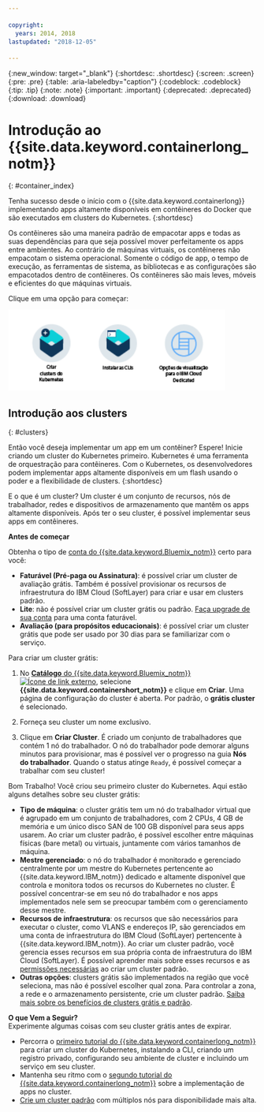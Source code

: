 ```yaml
---

copyright:
  years: 2014, 2018
lastupdated: "2018-12-05"

---
```


{:new_window: target="_blank"}
{:shortdesc: .shortdesc}
{:screen: .screen}
{:pre: .pre}
{:table: .aria-labeledby="caption"}
{:codeblock: .codeblock}
{:tip: .tip}
{:note: .note}
{:important: .important}
{:deprecated: .deprecated}
{:download: .download}



# Introdução ao {{site.data.keyword.containerlong_notm}}
{: #container_index}

Tenha sucesso desde o início com o {{site.data.keyword.containerlong}} implementando apps altamente disponíveis em contêineres do Docker que são executados em clusters do Kubernetes.
{:shortdesc}

Os contêineres são uma maneira padrão de empacotar apps e todas as suas dependências para que seja possível mover perfeitamente os apps entre ambientes. Ao contrário de máquinas virtuais, os contêineres não empacotam o sistema operacional. Somente o código de app, o tempo de execução, as ferramentas de sistema, as bibliotecas e as configurações são empacotados dentro de contêineres. Os contêineres são mais leves, móveis e eficientes do que máquinas virtuais.


Clique em uma opção para começar:

<img usemap="#home_map" border="0" class="image" id="image_ztx_crb_f1b" src="images/cs_public_dedicated_options.png" width="440" alt="Clique em um ícone para iniciar rapidamente com o {{site.data.keyword.containerlong_notm}}. Com o {{site.data.keyword.Bluemix_dedicated_notm}}, clique nesse ícone para ver suas opções." style="width:440px;" />
<map name="home_map" id="home_map">
<area href="#clusters" alt="Introdução aos clusters do Kubernetes em{{site.data.keyword.Bluemix_notm}}" title="Introdução aos clusters do Kubernetes em{{site.data.keyword.Bluemix_notm}}" shape="rect" coords="-7, -8, 108, 211" />
<area href="cs_cli_install.html" alt="Instalar as CLIs." title="Instalar as CLIs." shape="rect" coords="155, -1, 289, 210" />
<area href="cs_dedicated.html#dedicated_environment" alt="{{site.data.keyword.Bluemix_dedicated_notm}} ambiente de nuvem" title="{{site.data.keyword.Bluemix_notm}} ambiente de nuvem" shape="rect" coords="326, -10, 448, 218" />
</map>


## Introdução aos clusters
{: #clusters}

Então você deseja implementar um app em um contêiner? Espere! Inicie criando um cluster do Kubernetes primeiro. Kubernetes é uma ferramenta de orquestração para contêineres. Com o Kubernetes, os desenvolvedores podem implementar apps altamente disponíveis em um flash usando o poder e a flexibilidade de clusters.
{:shortdesc}

E o que é um cluster? Um cluster é um conjunto de recursos, nós de trabalhador, redes e dispositivos de armazenamento que mantêm os apps altamente disponíveis. Após ter o seu cluster, é possível implementar seus apps em contêineres.

**Antes de começar**

Obtenha o tipo de [conta do {{site.data.keyword.Bluemix_notm}}](https://console.bluemix.net/registration/) certo para você:
* **Faturável (Pré-paga ou Assinatura)**: é possível criar um cluster de avaliação grátis. Também é possível provisionar os recursos de infraestrutura do IBM Cloud (SoftLayer) para criar e usar em clusters padrão.
* **Lite**: não é possível criar um cluster grátis ou padrão. [Faça upgrade de sua conta](/docs/account/account_faq.html#changeacct) para uma conta faturável.
* **Avaliação (para propósitos educacionais)**: é possível criar um cluster grátis que pode ser usado por 30 dias para se familiarizar com o serviço.

Para criar um cluster grátis:

1.  No [**Catálogo** do {{site.data.keyword.Bluemix_notm}}![Ícone de link externo](../icons/launch-glyph.svg "Ícone de link externo")](https://console.bluemix.net/catalog/?category=containers), selecione **{{site.data.keyword.containershort_notm}}** e clique em **Criar**. Uma página de configuração do cluster é aberta. Por padrão, o **grátis cluster** é selecionado.

2.  Forneça seu cluster um nome exclusivo.

3.  Clique em **Criar Cluster**. É criado um conjunto de trabalhadores que contém 1 nó do trabalhador. O nó do trabalhador pode demorar alguns minutos para provisionar, mas é possível ver o progresso na guia **Nós do trabalhador**. Quando o status atinge `Ready`, é possível começar a trabalhar com seu cluster!

Bom Trabalho! Você criou seu primeiro cluster do Kubernetes. Aqui estão alguns detalhes sobre seu cluster grátis:

*   **Tipo de máquina**: o cluster grátis tem um nó do trabalhador virtual que é agrupado em um conjunto de trabalhadores, com 2 CPUs, 4 GB de memória e um único disco SAN de 100 GB disponível para seus apps usarem. Ao criar um cluster padrão, é possível escolher entre máquinas físicas (bare metal) ou virtuais, juntamente com vários tamanhos de máquina.
*   **Mestre gerenciado**: o nó do trabalhador é monitorado e gerenciado centralmente por um mestre do Kubernetes pertencente ao {{site.data.keyword.IBM_notm}} dedicado e altamente disponível que controla e monitora todos os recursos do Kubernetes no cluster. É possível concentrar-se em seu nó do trabalhador e nos apps implementados nele sem se preocupar também com o gerenciamento desse mestre.
*   **Recursos de infraestrutura**: os recursos que são necessários para executar o cluster, como VLANS e endereços IP, são gerenciados em uma conta de infraestrutura do IBM Cloud (SoftLayer) pertencente à {{site.data.keyword.IBM_notm}}. Ao criar um cluster padrão, você gerencia esses recursos em sua própria conta de infraestrutura do IBM Cloud (SoftLayer). É possível aprender mais sobre esses recursos e as [permissões necessárias](cs_users.html#infra_access) ao criar um cluster padrão.
*   **Outras opções**: clusters grátis são implementados na região que você seleciona, mas não é possível escolher qual zona. Para controlar a zona, a rede e o armazenamento persistente, crie um cluster padrão. [Saiba mais sobre os benefícios de clusters grátis e padrão](cs_why.html#cluster_types).


**O que Vem a Seguir?**</br>
Experimente algumas coisas com seu cluster grátis antes de expirar.

* Percorra o [primeiro tutorial do {{site.data.keyword.containerlong_notm}}](cs_tutorials.html#cs_cluster_tutorial) para criar um cluster do Kubernetes, instalando a CLI, criando um registro privado, configurando seu ambiente de cluster e incluindo um serviço em seu cluster.
* Mantenha seu ritmo com o [segundo tutorial do {{site.data.keyword.containerlong_notm}}](cs_tutorials_apps.html#cs_apps_tutorial) sobre a implementação de apps no cluster.
* [Crie um cluster padrão](cs_clusters.html#clusters_ui) com múltiplos nós para disponibilidade mais alta.


